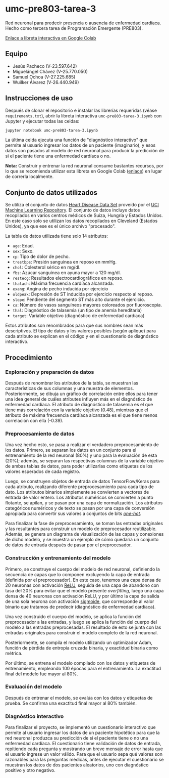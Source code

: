 # umc-pre803-tarea-3
Red neuronal para predecir presencia o ausencia de enfermedad cardíaca. Hecho como tercera tarea de Programación Emergente (PRE803). 

[Enlace a libreta interactiva en Google Colab](https://colab.research.google.com/drive/1ez_POXukebKmZn5Ftg-MqV2ztBLqVK1V?usp=sharing)


## Equipo

- Jesús Pacheco (V-23.597.642)
- Miguelángel Chávez (V-25.770.050)
- Samuel Ochoa (V-27.225.685)
- Wuilker Álvarez (V-26.440.949)


## Instrucciones de uso

Después de clonar el repositorio e instalar las librerías requeridas (véase `requirements.txt`), abrir la libreta interactiva `umc-pre803-tarea-3.ipynb` con Jupyter y ejecutar todas las celdas:

```bash
jupyter notebook umc-pre803-tarea-3.ipynb
```

La última celda ejecuta una función de "diagnóstico interactivo" que permite al usuario ingresar los datos de un paciente (imaginario), y esos datos son pasados al modelo de red neuronal para producir la predicción de si el paciente tiene una enfermedad cardíaca o no.

**Nota:** Construir y entrenar la red neuronal consume bastantes recursos, por lo que se recomienda utilizar esta libreta en Google Colab ([enlace](https://colab.research.google.com/drive/1ez_POXukebKmZn5Ftg-MqV2ztBLqVK1V?usp=sharing)) en lugar de correrla localmente.


## Conjunto de datos utilizados

Se utiliza el conjunto de datos [Heart Disease Data Set](https://archive.ics.uci.edu/ml/datasets/heart+Disease) proveído por el [UCI Machine Learning Repository](https://archive.ics.uci.edu/ml/index.html). El conjunto de datos incluye datos recopilados en varios centros médicos de Suiza, Hungría y Estados Unidos. En este caso solo se utilizan los datos recopilados en Cleveland (Estados Unidos), ya que ese es el único archivo "procesado".

La tabla de datos utilizada tiene solo 14 atributos:

- `age`: Edad.
- `sex`: Sexo.
- `cp`: Tipo de dolor de pecho.
- `trestbps`: Presión sanguínea en reposo en mmHg.
- `chol`: Colesterol sérico en mg/dl.
- `fbs`: Azúcar sanguínea en ayuna mayor a 120 mg/dl.
- `restecg`: Resultados electrocardiográficos en reposo.
- `thalach`: Máxima frecuencia cardíaca alcanzada.
- `exang`: Angina de pecho inducida por ejercicio
- `oldpeak`: Depresión de ST inducida por ejercicio respecto al reposo.
- `slope`: Pendiente del segmento ST más alto durante el ejercicio.
- `ca`: Número de vasos sanguíneos mayores coloreados por fluoroscopia.
- `thal`: Diagnóstico de talasemia (un tipo de anemia hereditaria)
- `target`: Variable objetivo (diagnóstico de enfermedad cardíaca)

Estos atributos son renombrados para que sus nombres sean más descriptivos. El tipo de datos y los valores posibles (según aplique) para cada atributo se explican en el código y en el cuestionario de diagnóstico interactivo.


## Procedimiento

### Exploración y preparación de datos

Después de renombrar los atributos de la tabla, se muestran las características de sus columnas y una muestra de elementos. Posteriormente, se dibuja un gráfico de correlación entre ellos para tener una idea general de cuáles atributes influyen más en el diagnóstico de enfermedad cardíaca. El atributo de diagnóstico de talasemia es el que tiene más correlación con la variable objetivo (0.48), mientras que el atributo de máxima frecuencia cardíaca alcanzada es el que tiene menos correlación con ella (-0.39).


### Preprocesamiento de datos

Una vez hecho esto, se pasa a realizar el verdadero preprocesamiento de los datos. Primero, se separan los datos en un conjunto para el entrenamiento de la red neuronal (80%) y uno para la evaluación de esta (20%); además, se separan las respectivas columnas de la variable objetivo de ambas tablas de datos, para poder utilizarlas como etiquetas de los valores esperados de cada registro.

Luego, se construyen objetos de entrada de datos TensorFlow/Keras para cada atributo, realizando diferente preprocesamiento para cada tipo de dato. Los atributos binarios simplemente se convierten a vectores de entrada de valor entero. Los atributos numéricos se convierten a punto flotante, se apilan, y se pasan por una capa de normalización. Los atributos categóricos numéricos y de texto se pasan por una capa de conversión apropiada para convertir sus valores a conjuntos de bits [*one-hot*](https://es.wikipedia.org/wiki/One-hot).

Para finalizar la fase de preprocesamiento, se toman las entradas originales y las resultantes para construir un modelo de preprocesador reutilizable. Además, se genera un diagrama de visualización de las capas y conexiones de dicho modelo, y se muestra un ejemplo de cómo quedaría un conjunto de datos de entrada después de pasar por el preprocesador.

### Construcción y entrenamiento del modelo

Primero, se construye el cuerpo del modelo de red neuronal, definiendo la secuencia de capas que lo componen excluyendo la capa de entrada (definida por el preprocesador). En este caso, tenemos una capa densa de 20 neuronas con activación [ReLU](https://en.wikipedia.org/wiki/Rectifier_(neural_networks)), seguida de una capa de abandono con tasa del 20% para evitar que el modelo presente _overfitting_, luego una capa densa de 40 neuronas con activación ReLU, y por último la capa de salida de una sola neurona con activación [sigmoide](https://en.wikipedia.org/wiki/Sigmoid_function), que corresponde al valor binario que tratamos de predecir (diagnóstico de enfermedad cardíaca).

Una vez construido el cuerpo del modelo, se aplica la función del preprocesador a las entradas, y luego se aplica la función del cuerpo del modelo a las entradas preprocesadas. El resultado de esto se junta con las entradas originales para construir el modelo completo de la red neuronal.

Posteriormente, se compila el modelo utilizando un optimizador Adam, función de pérdida de entropía cruzada binaria, y exactidud binaria como métrica.

Por último, se entrena el modelo compilado con los datos y etiquetas de entrenamiento, empleando 100 épocas para el entrenamiento. La exactitud final del modelo fue mayor al 80%.

### Evaluación del modelo

Después de entrenar el modelo, se evalúa con los datos y etiquetas de prueba. Se confirma una exactitud final mayor al 80% también.

### Diagnóstico interactivo

Para finalizar el proyecto, se implementó un cuestionario interactivo que permite al usuario ingresar los datos de un paciente hipotético para que la red neuronal produzca su predicción de si el paciente tiene o no una enfermedad cardíaca. El cuestionario tiene validación de datos de entrada, repitiendo cada pregunta y mostrando un breve mensaje de error hasta que el usuario ingrese un valor válido. Para que el usuario sepa qué valores son razonables para las preguntas médicas, antes de ejecutar el cuestionario se muestran los datos de dos pacientes aleatorios, uno con diagnóstico positivo y otro negativo.

